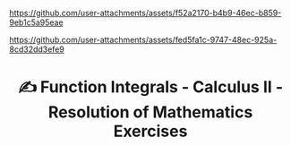 

https://github.com/user-attachments/assets/f52a2170-b4b9-46ec-b859-9eb1c5a95eae


https://github.com/user-attachments/assets/fed5fa1c-9747-48ec-925a-8cd32dd3efe9


# <p align="center"> ✍️ Function Integrals - Calculus II - Resolution of Mathematics Exercises
